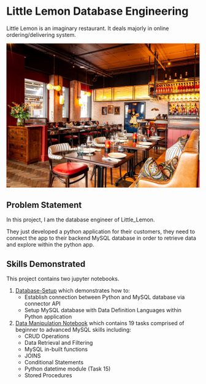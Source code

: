 # Little Lemon Database Engineering

Little Lemon is an imaginary restaurant. It deals majorly in online ordering/delivering system. 

![](littlelemon.jpg)

## Problem Statement
In this project, I am the database engineer of Little_Lemon.

They just developed a python application for their customers, they need to connect the app to their backend MySQL database in order to retrieve data and explore within the python app.

## Skills Demonstrated 

This project contains two jupyter notebooks.
1. [Database-Setup](database%20Setup.ipynb) which demonstrates how to:
    * Establish connection between Python and MySQL database via connector API
    * Setup MySQL database with Data Definition Languages within Python application
2. [Data Manipulation Notebook](Creating%20and%20reading%20Records.ipynb) which contains 19 tasks comprised of beginner to advanced MySQL skills including:
    * CRUD Operations
    * Data Retrieval and Filtering
    * MySQL in-built functions
    * JOINS
    * Conditional Statements
    * Python datetime module (Task 15)
    * Stored Procedures
    


